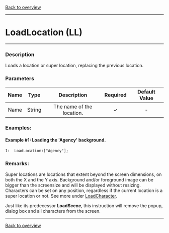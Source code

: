 [Back to overview](index.md)

---
# LoadLocation (LL)
---
### Description
Loads a location or super location, replacing the previous location.

### Parameters

|Name|Type|Description|Required|Default Value|
|:---:|:---:|:---:|:---:|:---:|
|Name|String|The name of the location.|✓|-|

### Examples:
#### Example #1: Loading the 'Agency' background.
```
1:  LoadLocation:["Agency"];
```

### Remarks:
Super locations are locations that extent beyond the screen dimensions, on both the X and the Y axis. Background and/or foreground image can be bigger than the screensize and will be displayed without resizing.  
Characters can be set on any position, regardless if the current location is a super location or not. See more under [LoadCharacter](LoadCharacter.md).
 
Just like its predecessor **LoadScene**, this instruction will remove the popup, dialog box and all characters from the screen.

---
[Back to overview](index.md)